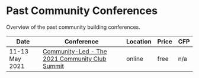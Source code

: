 # Past Community Conferences

Overview of the past community building conferences.

| Date | Conference | Location | Price | CFP |
| --- | --- | --- | --- | --- |
| 11-13 May 2021 | [Community-Led - The 2021 Community Club Summit](https://hopin.com/events/community-led-the-2021-community-club-summit) | online | free | n/a |
